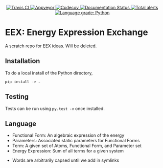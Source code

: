 <p align="center">
<a href="https://travis-ci.org/MolSSI/EEX">
  <img src="https://travis-ci.org/MolSSI/EEX.svg?branch=master" alt="Travis CI"/>
</a>
<a href="https://ci.appveyor.com/project/MolSSI/eex">
  <img src="https://ci.appveyor.com/api/projects/status/fr6qv7qmowo39wes?svg=true" alt="Appveyor" />
</a>
<a href="https://codecov.io/gh/MolSSI/EEX">
   <img src="https://codecov.io/gh/MolSSI/EEX/branch/master/graph/badge.svg" alt="Codecov" />
</a>
<a href='http://eex-scratch.readthedocs.io/en/latest/?badge=latest'>
    <img src='https://readthedocs.org/projects/eex-scratch/badge/?version=latest' alt='Documentation Status' />
</a>
<a href="https://lgtm.com/projects/g/MolSSI/EEX/alerts/">
<img alt="Total alerts" src="https://img.shields.io/lgtm/alerts/g/MolSSI/EEX.svg?logo=lgtm&logoWidth=18"/>
</a>
<a href="https://lgtm.com/projects/g/MolSSI/EEX/context:python">
<img alt="Language grade: Python" src="https://img.shields.io/lgtm/grade/python/g/MolSSI/EEX.svg?logo=lgtm&logoWidth=18"/>
</a>
</p>

# EEX: Energy Expression Exchange
A scratch repo for EEX ideas. Will be deleted.

## Installation
To do a local install of the Python directory,
```
pip install -e .
```

## Testing
Tests can be run using `py.test -v` once installed.

## Language

- Functional Form: An algebraic expression of the energy
- Parameters: Associated static parameters for Functional Forms
- Term: A given set of Atoms, Functional Form, and Parameter set
- Energy Expression: Sum of all terms for a given system
* Words are arbitrarily capsed until we add in symlinks
